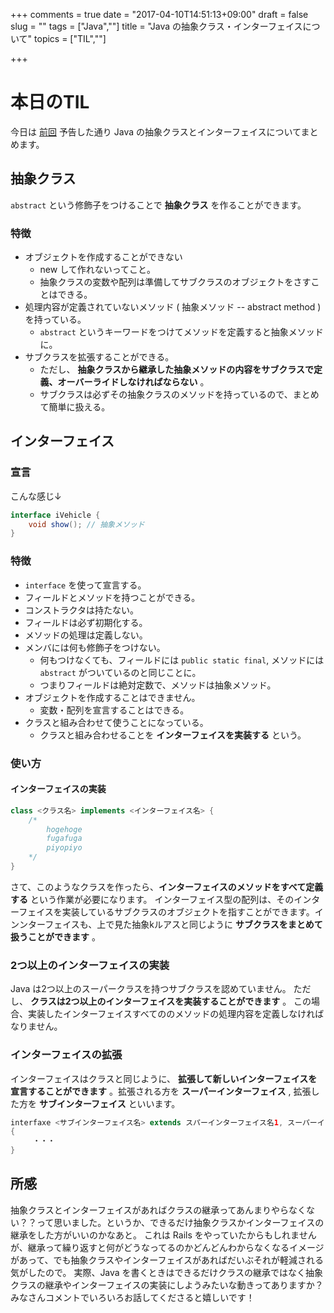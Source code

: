 +++
comments = true
date = "2017-04-10T14:51:13+09:00"
draft = false
slug = ""
tags = ["Java",""]
title = "Java の抽象クラス・インターフェイスについて"
topics = ["TIL",""]

+++
# 本日のTIL

今日は [前回](https://7coco.github.io/post/java_collection)  予告した通り Java の抽象クラスとインターフェイスについてまとめます。

## 抽象クラス
`abstract` という修飾子をつけることで __抽象クラス__ を作ることができます。
### 特徴
- オブジェクトを作成することができない
    - new して作れないってこと。
    - 抽象クラスの変数や配列は準備してサブクラスのオブジェクトをさすことはできる。
- 処理内容が定義されていないメソッド ( 抽象メソッド -- abstract method )を持っている。
    -  `abstract` というキーワードをつけてメソッドを定義すると抽象メソッドに。
- サブクラスを拡張することができる。
    - ただし、 __抽象クラスから継承した抽象メソッドの内容をサブクラスで定義、オーバーライドしなければならない__ 。
    - サブクラスは必ずその抽象クラスのメソッドを持っているので、まとめて簡単に扱える。

## インターフェイス
### 宣言
こんな感じ↓

```java
interface iVehicle {
    void show(); // 抽象メソッド
}
```

### 特徴
- `interface` を使って宣言する。
- フィールドとメソッドを持つことができる。
- コンストラクタは持たない。
- フィールドは必ず初期化する。
- メソッドの処理は定義しない。
- メンバには何も修飾子をつけない。
    - 何もつけなくても、フィールドには `public static final`, メソッドには `abstract` がついているのと同じことに。
    - つまりフィールドは絶対定数で、メソッドは抽象メソッド。
- オブジェクトを作成することはできません。
    - 変数・配列を宣言することはできる。
- クラスと組み合わせて使うことになっている。
    - クラスと組み合わせることを __インターフェイスを実装する__  という。

### 使い方
#### インターフェイスの実装
```java
class <クラス名> implements <インターフェイス名> {
    /*
        hogehoge
        fugafuga
        piyopiyo
    */
}
```

さて、このようなクラスを作ったら、__インターフェイスのメソッドをすべて定義する__ という作業が必要になります。
インターフェイス型の配列は、そのインターフェイスを実装しているサブクラスのオブジェクトを指すことができます。インンターフェイスも、上で見た抽象kルアスと同じように __サブクラスをまとめて扱うことができます__ 。

### 2つ以上のインターフェイスの実装
Java は2つ以上のスーパークラスを持つサブクラスを認めていません。
ただし、 __クラスは2つ以上のインターフェイスを実装することができます__ 。
この場合、実装したインターフェイスすべてののメソッドの処理内容を定義しなければなりません。

### インターフェイスの拡張
インターフェイスはクラスと同じように、 __拡張して新しいインターフェイスを宣言することができます__ 。拡張される方を __スーパーインターフェイス__ , 拡張した方を __サブインターフェイス__ といいます。
```java
interfaxe <サブインターフェイス名> extends スパーインターフェイス名1, スーパーインターフェイス名2, ・・・
{
     ・・・   
}
```

## 所感
抽象クラスとインターフェイスがあればクラスの継承ってあんまりやらなくない？？って思いました。というか、できるだけ抽象クラスかインターフェイスの継承をした方がいいのかなあと。
これは Rails をやっていたからもしれませんが、継承って繰り返すと何がどうなってるのかどんどんわからなくなるイメージがあって、でも抽象クラスやインターフェイスがあればだいぶそれが軽減される気がしたので。
実際、Java を書くときはできるだけクラスの継承ではなく抽象クラスの継承やインターフェイスの実装にしようみたいな動きってありますか？
みなさんコメントでいろいろお話してくださると嬉しいです！
